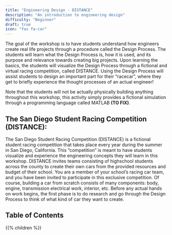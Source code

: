 ```yaml
---
title: "Engineering Design - DISTANCE"
description: "An introduction to engineering design"
difficulty: "Beginner"
draft: true
icon: "fas fa-car"
---
```


The goal of the workshop is to have students understand how engineers create real life projects through a procedure called the Design Process. The students will learn what the Design Process is, how it is used, and its purpose and relevance towards creating big projects. Upon learning the basics, the students will visualize the Design Process through a fictional and virtual racing competition, called DISTANCE. Using the Design Process will assist students to design an important part for their “racecar”, where they get to briefly experience the thought processes of an actual engineer!

Note that the students will not be actually physically building anything throughout this workshop, this activity simply provides a fictional simulation through a programming language called MATLAB **(TO FIX)**.

## The San Diego Student Racing Competition (DISTANCE):

The San Diego Student Racing Competition (DISTANCE) is a fictional student racing competition that takes place every year during the summer in San Diego, California. This “competition” is meant to have students visualize and experience the engineering concepts they will learn in this workshop. DISTANCE invites teams consisting of highschool students across the county to create their own cars from the provided resources and budget of their school. You are a member of your school’s racing car team, and you have been invited to participate in this exclusive competition. 
Of course, building a car from scratch consists of many components: body, engine, transmission electrical work, interior, etc. Before any actual hands on work begins, the first phase is to do research and go through the Design Process to think of what kind of car they want to create.


## Table of Contents

{{% children %}}


